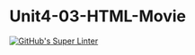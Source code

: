 # Unit4-03-HTML-Movie
[![GitHub's Super Linter](https://github.com/ICS20-Programming-SirineC/Unit4-03-HTML-Movie/workflows/GitHub's%20Super%20Linter/badge.svg)](https://github.com/ICS20-Programming-SirineC/Unit4-03-HTML-Movie/actions)